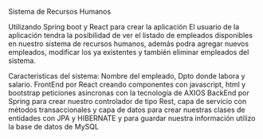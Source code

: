 Sistema de Recursos Humanos 

Utilizando Spring boot y React para crear la aplicación
El usuario de la aplicación tendra la posibilidad de ver el listado de empleados disponibles en nuestro sistema de recursos humanos, además podra 
agregar nuevos empleados, modificar los ya existentes y también eliminar empleados del sistema. 

Caracteristicas del sistema:
Nombre del empleado, Dpto donde labora y salario.
FrontEnd por React creando componentes con javascript, html y bootstrap
peticiones asincronas con la tecnología de AXIOS
BackEnd por Spring para crear nuestro controlador de tipo Rest, capa de servicio con métodos transaccionales y capa de datos para crear nuestras clases de entidades con JPA y HIBERNATE
y para guardar nuestra información utilizo la base de datos de MySQL



